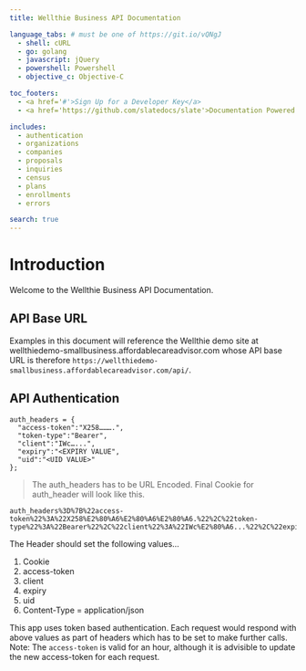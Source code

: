 ```yaml
---
title: Wellthie Business API Documentation

language_tabs: # must be one of https://git.io/vQNgJ
  - shell: cURL
  - go: golang
  - javascript: jQuery
  - powershell: Powershell
  - objective_c: Objective-C

toc_footers:
  - <a href='#'>Sign Up for a Developer Key</a>
  - <a href='https://github.com/slatedocs/slate'>Documentation Powered by Slate</a>

includes:
  - authentication
  - organizations
  - companies
  - proposals
  - inquiries
  - census
  - plans
  - enrollments
  - errors

search: true
---
```


# Introduction

Welcome to the Wellthie Business API Documentation.

## API Base URL

Examples in this document will reference the Wellthie demo site at wellthiedemo-smallbusiness.affordablecareadvisor.com whose API base URL is therefore `https://wellthiedemo-smallbusiness.affordablecareadvisor.com/api/`.

<!-- Authentication is implemented using the `devise-token-auth` gem. Visit their docs [here](https://github.com/lynndylanhurley/devise_token_auth) for more information. -->

## API Authentication
```javascript|go|shell|powershell
auth_headers = {
  "access-token":"X258……….",
  "token-type":"Bearer",
  "client":"IWc…...",
  "expiry":"<EXPIRY VALUE",
  "uid":"<UID VALUE>"
};
```

> The auth_headers has to be URL Encoded. Final Cookie for auth_header will look like this.

```javascript|go|shell|powershell
auth_headers%3D%7B%22access-token%22%3A%22X258%E2%80%A6%E2%80%A6%E2%80%A6.%22%2C%22token-type%22%3A%22Bearer%22%2C%22client%22%3A%22IWc%E2%80%A6...%22%2C%22expiry%22%3A%22EXPIRY+VALUE%22%2C%22uid%22%3A%22UID+VALUE%22%7D%3B
```

The Header should set the following values…

1. Cookie  
2. access-token
3. client
4. expiry
5. uid
6. Content-Type = application/json

<aside class="success">
This app uses token based authentication. Each request would respond with above values as part of headers which has to be set to make further calls.
</aside>

<aside class="notice">
Note: The <code>access-token</code> is valid for an hour, although it is advisible to update the new access-token for each request.
</aside>

